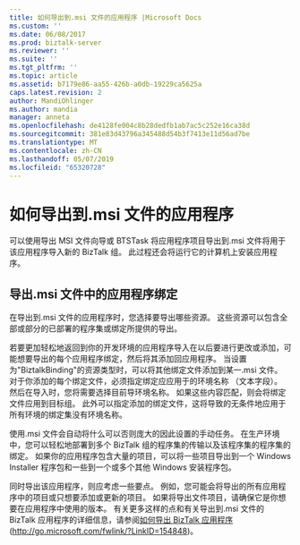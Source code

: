 ```yaml
---
title: 如何导出到.msi 文件的应用程序 |Microsoft Docs
ms.custom: ''
ms.date: 06/08/2017
ms.prod: biztalk-server
ms.reviewer: ''
ms.suite: ''
ms.tgt_pltfrm: ''
ms.topic: article
ms.assetid: b7179e86-aa55-426b-a0db-19229ca5625a
caps.latest.revision: 2
author: MandiOhlinger
ms.author: mandia
manager: anneta
ms.openlocfilehash: de4128fe004c8b28dedfb1ab7ac5c252e16ca38d
ms.sourcegitcommit: 381e83d43796a345488d54b3f7413e11d56ad7be
ms.translationtype: MT
ms.contentlocale: zh-CN
ms.lasthandoff: 05/07/2019
ms.locfileid: "65320728"
---
```

# <a name="how-to-export-an-application-to-an-msi-file"></a>如何导出到.msi 文件的应用程序
可以使用导出 MSI 文件向导或 BTSTask 将应用程序项目导出到.msi 文件将用于该应用程序导入新的 BizTalk 组。 此过程还会将运行它的计算机上安装应用程序。  
  
## <a name="exporting-application-bindings-in-an-msi-file"></a>导出.msi 文件中的应用程序绑定  
 在导出到.msi 文件的应用程序时，您选择要导出哪些资源。 这些资源可以包含全部或部分的已部署的程序集或绑定所提供的导出。  
  
 若要更加轻松地返回到你的开发环境的应用程序导入在以后要进行更改或添加，可能想要导出的每个应用程序绑定，然后将其添加回应用程序。 当设置为"BiztalkBinding"的资源类型时，可以将其他绑定文件添加到某一.msi 文件。 对于你添加的每个绑定文件，必须指定绑定应应用于的环境名称 （文本字段）。 然后在导入时，您将需要选择目前导环境名称。 如果这些内容匹配，则会将绑定文件应用到目标组。 此外可以指定添加的绑定文件，这将导致的无条件地应用于所有环境的绑定集没有环境名称。  
  
 使用.msi 文件会自动将什么可以否则庞大的因此设置的手动任务。 在生产环境中，您可以轻松地部署到多个 BizTalk 组的程序集的传输以及该程序集的程序集的绑定。 如果你的应用程序包含大量的项目，可以将一些项目导出到一个 Windows Installer 程序包和一些到一个或多个其他 Windows 安装程序包。  
  
 同时导出该应用程序，则应考虑一些要点。 例如，您可能会将导出的所有应用程序中的项目或只想要添加或更新的项目。 如果将导出文件项目，请确保它是你想要在应用程序中使用的版本。 有关更多这样的点和有关导出到.msi 文件的 BizTalk 应用程序的详细信息，请参阅[如何导出 BizTalk 应用程序](http://go.microsoft.com/fwlink/?LinkID=154848)(http://go.microsoft.com/fwlink/?LinkID=154848)。